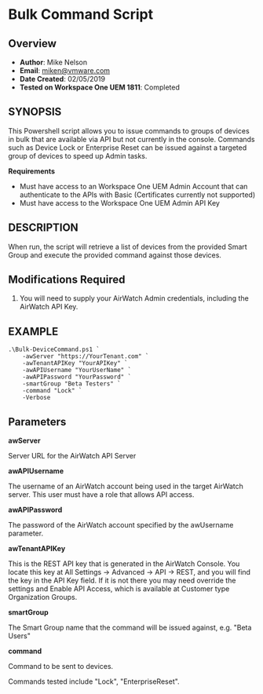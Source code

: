 # Bulk Command Script

## Overview
- **Author**: Mike Nelson
- **Email**: miken@vmware.com
- **Date Created**: 02/05/2019
- **Tested on Workspace One UEM 1811**: Completed

## SYNOPSIS
<!-- Summary Start -->
This Powershell script allows you to issue commands to groups of devices in bulk that are available via API but not currently in the console. Commands such as Device Lock or Enterprise Reset can be issued against a targeted group of devices to speed up Admin tasks. 
<!-- Summary End -->
**Requirements**

- Must have access to an Workspace One UEM Admin Account that can authenticate to the APIs with Basic (Certificates currently not supported)
- Must have access to the Workspace One UEM Admin API Key

## DESCRIPTION
When run, the script will retrieve a list of devices from the provided Smart Group and execute the provided command against those devices.

## Modifications Required

1. You will need to supply your AirWatch Admin credentials, including the AirWatch API Key.

## EXAMPLE
```
.\Bulk-DeviceCommand.ps1 `
    -awServer "https://YourTenant.com" `
    -awTenantAPIKey "YourAPIKey" `
    -awAPIUsername "YourUserName" `
    -awAPIPassword "YourPassword" `
    -smartGroup "Beta Testers" `
    -command "Lock" `
    -Verbose
```
## Parameters

**awServer**

Server URL for the AirWatch API Server

**awAPIUsername**

The username of an AirWatch account being used in the target AirWatch server.  This user must have a role that allows API access.

**awAPIPassword**

The password of the AirWatch account specified by the awUsername parameter.

**awTenantAPIKey**

This is the REST API key that is generated in the AirWatch Console.  You locate this key at All Settings -> Advanced -> API -> REST, and you will find the key in the API Key field.  If it is not there you may need override the settings and Enable API Access, which is available at Customer type Organization Groups.

**smartGroup**

The Smart Group name that the command will be issued against, e.g. "Beta Users"

**command**

Command to be sent to devices.

Commands tested include "Lock", "EnterpriseReset".

